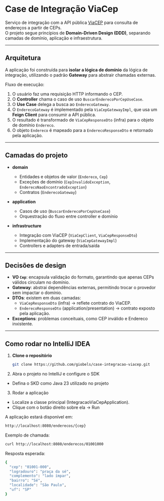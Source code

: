 # Case de Integração ViaCep

Serviço de integração com a API pública [ViaCEP](https://viacep.com.br/) para consulta de endereços a partir de CEPs.  
O projeto segue princípios de **Domain-Driven Design (DDD)**, separando camadas de domínio, aplicação e infraestrutura.

---

## Arquitetura

A aplicação foi construída para **isolar a lógica de domínio** da lógica de integração, utilizando o padrão **Gateway** para abstrair chamadas externas.

Fluxo de execução:
1. O usuário faz uma requisição HTTP informando o CEP.
2. O **Controller** chama o caso de uso `BuscarEnderecoPorCepUseCase`.
3. O **Use Case** delega a busca ao `EnderecoGateway`.
4. O `EnderecoGateway` é implementado pela `ViaCepGatewayImpl`, que usa um **Feign Client** para consumir a API pública.
5. O resultado é transformado de `ViaCepResponseDto` (infra) para o objeto de domínio `Endereco`.
6. O objeto `Endereco` é mapeado para a `EnderecoResponseDto` e retornado pela aplicação.

---

## Camadas do projeto

- **domain**  
  - Entidades e objetos de valor (`Endereco`, `Cep`)  
  - Exceções de domínio (`CepInvalidoException`, `EnderecoNaoEncontradoException`)  
  - Contratos (`EnderecoGateway`)  

- **application**  
  - Casos de uso (`BuscarEnderecoPorCepUseCase`)  
  - Orquestração do fluxo entre controller e domínio  

- **infrastructure**  
  - Integração com ViaCEP (`ViaCepClient`, `ViaCepResponseDto`)  
  - Implementação do gateway (`ViaCepGatewayImpl`)  
  - Controllers e adapters de entrada/saída  

---

## Decisões de design

- **VO `Cep`**: encapsula validação do formato, garantindo que apenas CEPs válidos circulam no domínio.  
- **Gateway**: abstrai dependências externas, permitindo trocar o provedor sem impactar o domínio.  
- **DTOs**: existem em duas camadas:  
  - `ViaCepResponseDto` (infra) → reflete contrato do ViaCEP.  
  - `EnderecoResponseDto` (application/presentation) → contrato exposto pela aplicação.  
- **Exceptions**: problemas conceituais, como CEP inválido e Endereco inxistente.

---

## Como rodar no IntelliJ IDEA

1. **Clone o repositório**
   ```bash
   git clone https://github.com/giobels/case-integracao-viacep.git
2. Abra o projeto no IntelliJ e configure o SDK
  - Defina o SKD como Java 23 utilizado no projeto
3. Rodar a aplicação
  - Localize a classe principal (IntegracaoViaCepApplication).
  - Clique com o botão direito sobre ela → Run

A aplicação estará disponível em:
```bash
http://localhost:8080/enderecos/{cep}
```

Exemplo de chamada:
```bash
curl http://localhost:8080/enderecos/01001000
```
Resposta esperada:
```bash
{
  "cep": "01001-000",
  "logradouro": "praça da sé",
  "complemento": "lado ímpar",
  "bairro": "Sé",
  "localidade": "São Paulo",
  "uf": "SP"
}
```

